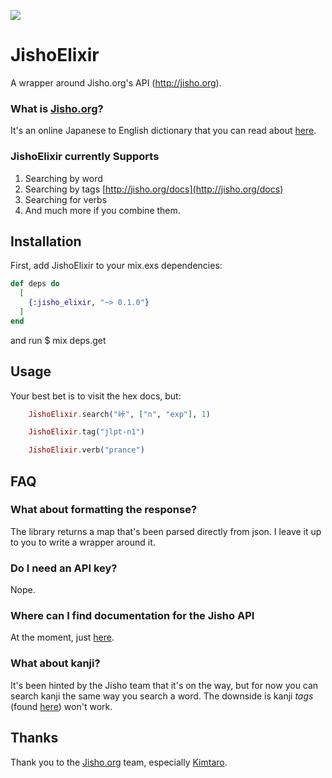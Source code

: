 ![](http://assets.jisho.org/assets/jisho-logo-v4@2x-7330091c079b9dd59601401b052b52e103978221c8fb6f5e22406d871fcc746a.png)
# JishoElixir

A wrapper around Jisho.org's API (http://jisho.org).

### What is [Jisho.org](http://jisho.org/)?
It's an online Japanese to English dictionary that you can read about [here](http://jisho.org/about).

### JishoElixir currently Supports

1. Searching by word
2. Searching by tags [http://jisho.org/docs](http://jisho.org/docs)
3. Searching for verbs 
4. And much more if you combine them.  

## Installation

First, add JishoElixir to your mix.exs dependencies:
```elixir
def deps do
  [
    {:jisho_elixir, "~> 0.1.0"}
  ]
end
```

and run $ mix deps.get

## Usage

Your best bet is to visit the hex docs, but:

```elixir
	JishoElixir.search("峠", ["n", "exp"], 1)
```
```elixir
	JishoElixir.tag("jlpt-n1")
```
```elixir
	JishoElixir.verb("prance")

```

## FAQ
### What about formatting the response?

The library returns a map that's been parsed directly from json. I leave it up to you to write a wrapper around it. 

### Do I need an API key?

Nope.

### Where can I find documentation for the Jisho API

At the moment, just [here](http://jisho.org/forum/54fefc1f6e73340b1f160000-is-there-any-kind-of-search-api).

### What about kanji?

It's been hinted by the Jisho team that it's on the way, but for now you can search kanji the same way you search a word. The downside is kanji _tags_ (found [here](http://jisho.org/docs)) won't work. 

## Thanks

Thank you to the [Jisho.org](http://jisho.org/) team, especially [Kimtaro](https://github.com/Kimtaro). 